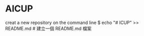 # AICUP
creat a new repository on the command line
$ echo "# ICUP" >> README.md # 建立一個 README.md 檔案
